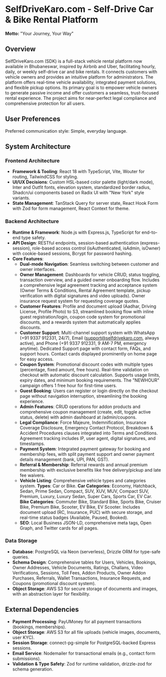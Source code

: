 # SelfDriveKaro.com - Self-Drive Car & Bike Rental Platform

**Motto:** "Your Journey, Your Way"

## Overview
SelfDriveKaro.com (SDK) is a full-stack vehicle rental platform now available in Bhubaneswar, inspired by Airbnb and Uber, facilitating hourly, daily, or weekly self-drive car and bike rentals. It connects customers with vehicle owners and provides an intuitive platform for administrators. The platform offers real-time vehicle availability, integrated payment solutions, and flexible pickup options. Its primary goal is to empower vehicle owners to generate passive income and offer customers a seamless, trust-focused rental experience. The project aims for near-perfect legal compliance and comprehensive protection for all users.

## User Preferences
Preferred communication style: Simple, everyday language.

## System Architecture

### Frontend Architecture
- **Framework & Tooling**: React 18 with TypeScript, Vite, Wouter for routing, TailwindCSS for styling.
- **UI/UX Decisions**: Custom HSL-based color palette (light/dark mode), Inter and Outfit fonts, elevation system, standardized border radius, Shadcn/ui components based on Radix UI with "New York" style variants.
- **State Management**: TanStack Query for server state, React Hook Form with Zod for form management, React Context for theme.

### Backend Architecture
- **Runtime & Framework**: Node.js with Express.js, TypeScript for end-to-end type safety.
- **API Design**: RESTful endpoints, session-based authentication (express-session), role-based access control (isAuthenticated, isAdmin, isOwner) with cookie-based sessions, Bcrypt for password hashing.
- **Core Features**:
    - **Dual-mode Navigation**: Seamless switching between customer and owner interfaces.
    - **Owner Management**: Dashboards for vehicle CRUD, status toggling, transaction overview, and a guided owner onboarding flow. Includes a comprehensive legal agreement tracking and acceptance system (Owner Terms & Conditions, Rental Agreement template, pickup verification with digital signatures and video uploads). Owner insurance request system for requesting coverage quotes.
    - **Customer Features**: Profile and document upload (Aadhar, Driving License, Profile Photo) to S3, streamlined booking flow with inline guest registration/login, coupon code system for promotional discounts, and a rewards system that automatically applies discounts.
    - **Customer Support**: Multi-channel support system with WhatsApp (+91 9337 912331, 24/7), Email (support@selfdrivekaro.com, always active), and Phone (+91 9337 912331, 9 AM-7 PM, emergency anytime). Dedicated Support page with contact form, FAQs, and support hours. Contact cards displayed prominently on home page for easy access.
    - **Coupon System**: Promotional discount codes with multiple types (percentage, fixed amount, free hours). Real-time validation on checkout with automatic discount calculation. Supports usage limits, expiry dates, and minimum booking requirements. The "NEWHOUR" campaign offers 1 free hour for first-time users.
    - **Guest Booking**: Users can register or login directly on the checkout page without navigation interruption, streamlining the booking experience.
    - **Admin Features**: CRUD operations for addon products and comprehensive coupon management (create, edit, toggle active status, delete) with admin dashboard at /admin/coupons.
    - **Legal Compliance**: Force Majeure, Indemnification, Insurance Coverage Disclosure, Emergency Contact Protocol, Breakdown & Accident Procedures clauses integrated into Terms and Conditions. Agreement tracking includes IP, user agent, digital signatures, and timestamps.
    - **Payment System**: Integrated payment gateway for booking and membership fees, with split payment support and owner payment details management (bank, UPI, PAN, GST).
    - **Referral & Membership**: Referral rewards and annual premium membership with exclusive benefits like free delivery/pickup and late fee waivers.
    - **Vehicle Listing**: Comprehensive vehicle types and categories system. **Types**: Car or Bike. **Car Categories**: Economy, Hatchback, Sedan, Prime Sedan, Compact, SUV, XUV, MUV, Compact SUV, Premium, Luxury, Luxury Sedan, Super Cars, Sports Car, EV Car. **Bike Categories**: Commuter Bike, Standard Bike, Sports Bike, Cruiser Bike, Premium Bike, Scooter, EV Bike, EV Scooter. Includes document upload (RC, Insurance, PUC) with secure storage, and real-time status badges (Available, Paused, Booked).
    - **SEO**: Local Business JSON-LD, comprehensive meta tags, Open Graph, and Twitter cards for all pages.

### Data Storage
- **Database**: PostgreSQL via Neon (serverless), Drizzle ORM for type-safe queries.
- **Schema Design**: Comprehensive tables for Users, Vehicles, Bookings, Owner Addresses, Vehicle Documents, Ratings, Challans, Video Verifications, Sessions, Toll Fees, Addon Products, Owner Addon Purchases, Referrals, Wallet Transactions, Insurance Requests, and Coupons (promotional discount system).
- **Object Storage**: AWS S3 for secure storage of documents and images, with an abstraction layer for flexibility.

## External Dependencies

- **Payment Processing**: PayUMoney for all payment transactions (bookings, memberships).
- **Object Storage**: AWS S3 for all file uploads (vehicle images, documents, user KYC).
- **Session Storage**: connect-pg-simple for PostgreSQL-backed Express sessions.
- **Email Service**: Nodemailer for transactional emails (e.g., contact form submissions).
- **Validation & Type Safety**: Zod for runtime validation, drizzle-zod for schema generation.